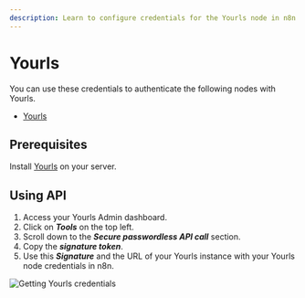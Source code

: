 ```yaml
---
description: Learn to configure credentials for the Yourls node in n8n
---
```


# Yourls

You can use these credentials to authenticate the following nodes with Yourls.
- [Yourls](../../nodes-library/nodes/Yourls/README.md)

## Prerequisites

Install [Yourls](https://github.com/YOURLS/YOURLS) on your server.

## Using API

1. Access your Yourls Admin dashboard.
2. Click on ***Tools*** on the top left.
3. Scroll down to the ***Secure passwordless API call*** section.
4. Copy the ***signature token***.
5. Use this ***Signature*** and the URL of your Yourls instance with your Yourls node credentials in n8n.

![Getting Yourls credentials](./using-api.gif)
